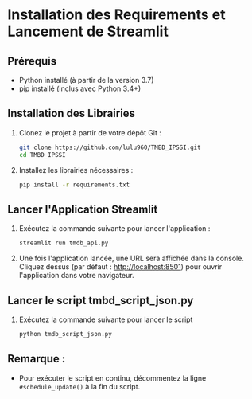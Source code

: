# Installation des Requirements et Lancement de Streamlit

## Prérequis

- Python installé (à partir de la version 3.7)
- pip installé (inclus avec Python 3.4+)

## Installation des Librairies

1. Clonez le projet à partir de votre dépôt Git :

   ```bash
   git clone https://github.com/lulu960/TMBD_IPSSI.git
   cd TMBD_IPSSI
   ```

2. Installez les librairies nécessaires :

   ```bash
   pip install -r requirements.txt
   ```

## Lancer l'Application Streamlit

1. Exécutez la commande suivante pour lancer l'application :

   ```bash
   streamlit run tmdb_api.py
   ```

2. Une fois l'application lancée, une URL sera affichée dans la console. Cliquez dessus (par défaut : [http://localhost:8501](http://localhost:8501)) pour ouvrir l'application dans votre navigateur.

## Lancer le script tmbd_script_json.py

1. Exécutez la commande suivante pour lancer le script
    ```bash
   python tmdb_script_json.py
   ```

## Remarque : 

- Pour exécuter le script en continu, décommentez la ligne `#schedule_update()` à la fin du script.